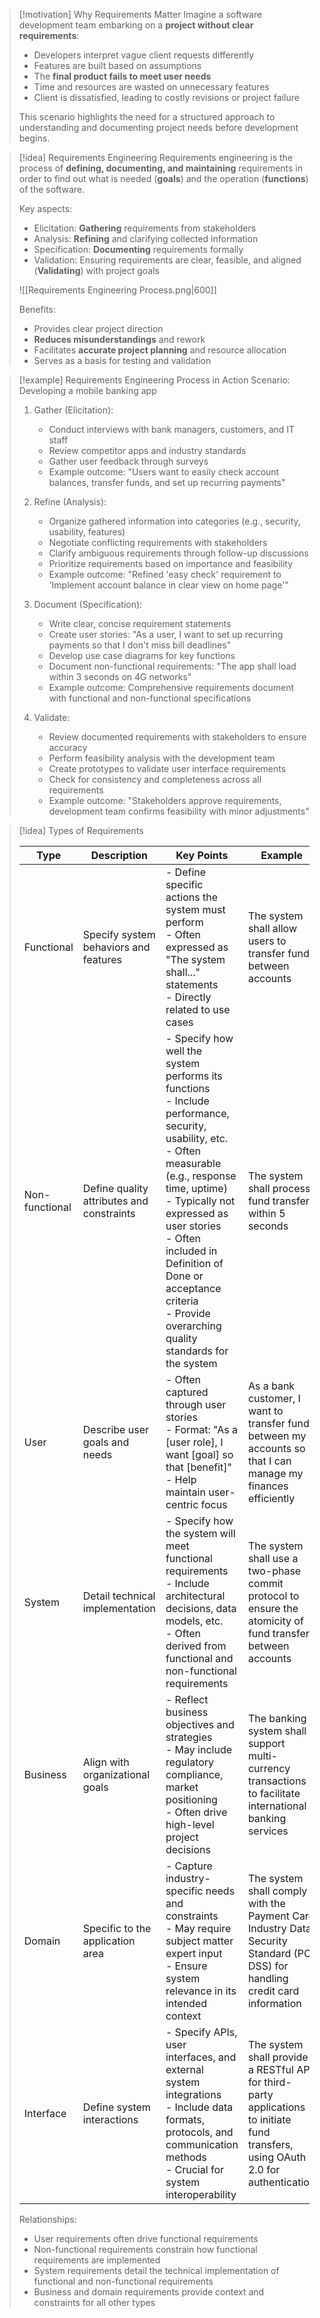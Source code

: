 > [!motivation] Why Requirements Matter
> Imagine a software development team embarking on a **project without clear requirements**:
> - Developers interpret vague client requests differently
> - Features are built based on assumptions
> - The **final product fails to meet user needs**
> - Time and resources are wasted on unnecessary features
> - Client is dissatisfied, leading to costly revisions or project failure
> 
> This scenario highlights the need for a structured approach to understanding and documenting project needs before development begins.


> [!idea] Requirements Engineering
> Requirements engineering is the process of **defining, documenting, and maintaining** requirements in order to find out what is needed (**goals**) and the operation (**functions**) of the software.
> 
> Key aspects:
> - Elicitation: **Gathering** requirements from stakeholders
> - Analysis: **Refining** and clarifying collected information
> - Specification: **Documenting** requirements formally
> - Validation: Ensuring requirements are clear, feasible, and aligned (**Validating**) with project goals
> 
> ![[Requirements Engineering Process.png|600]]
> 
> Benefits:
> - Provides clear project direction
> - **Reduces misunderstandings** and rework
> - Facilitates **accurate project planning** and resource allocation
> - Serves as a basis for testing and validation

> [!example] Requirements Engineering Process in Action
> Scenario: Developing a mobile banking app
> 
> 1. Gather (Elicitation):
>    - Conduct interviews with bank managers, customers, and IT staff
>    - Review competitor apps and industry standards
>    - Gather user feedback through surveys
>    - Example outcome: "Users want to easily check account balances, transfer funds, and set up recurring payments"
> 
> 2. Refine (Analysis):
>    - Organize gathered information into categories (e.g., security, usability, features)
>    - Negotiate conflicting requirements with stakeholders
>    - Clarify ambiguous requirements through follow-up discussions
>    - Prioritize requirements based on importance and feasibility
>    - Example outcome: "Refined 'easy check' requirement to 'Implement account balance in clear view on home page'"
> 
> 3. Document (Specification):
>    - Write clear, concise requirement statements
>    - Create user stories: "As a user, I want to set up recurring payments so that I don't miss bill deadlines"
>    - Develop use case diagrams for key functions
>    - Document non-functional requirements: "The app shall load within 3 seconds on 4G networks"
>    - Example outcome: Comprehensive requirements document with functional and non-functional specifications
> 
> 4. Validate:
>    - Review documented requirements with stakeholders to ensure accuracy
>    - Perform feasibility analysis with the development team
>    - Create prototypes to validate user interface requirements
>    - Check for consistency and completeness across all requirements
>    - Example outcome: "Stakeholders approve requirements, development team confirms feasibility with minor adjustments"

> [!idea] Types of Requirements
> 
> | Type | Description | Key Points | Example |
> |------|-------------|------------|---------|
> | Functional | Specify system behaviors and features | - Define specific actions the system must perform<br>- Often expressed as "The system shall..." statements<br>- Directly related to use cases | The system shall allow users to transfer funds between accounts |
> | Non-functional | Define quality attributes and constraints | - Specify how well the system performs its functions<br>- Include performance, security, usability, etc.<br>- Often measurable (e.g., response time, uptime)<br>- Typically not expressed as user stories<br>- Often included in Definition of Done or acceptance criteria<br>- Provide overarching quality standards for the system | The system shall process fund transfers within 5 seconds |
> | User | Describe user goals and needs | - Often captured through user stories<br>- Format: "As a [user role], I want [goal] so that [benefit]"<br>- Help maintain user-centric focus | As a bank customer, I want to transfer funds between my accounts so that I can manage my finances efficiently |
> | System | Detail technical implementation | - Specify how the system will meet functional requirements<br>- Include architectural decisions, data models, etc.<br>- Often derived from functional and non-functional requirements | The system shall use a two-phase commit protocol to ensure the atomicity of fund transfers between accounts |
> | Business | Align with organizational goals | - Reflect business objectives and strategies<br>- May include regulatory compliance, market positioning<br>- Often drive high-level project decisions | The banking system shall support multi-currency transactions to facilitate international banking services |
> | Domain | Specific to the application area | - Capture industry-specific needs and constraints<br>- May require subject matter expert input<br>- Ensure system relevance in its intended context | The system shall comply with the Payment Card Industry Data Security Standard (PCI DSS) for handling credit card information |
> | Interface | Define system interactions | - Specify APIs, user interfaces, and external system integrations<br>- Include data formats, protocols, and communication methods<br>- Crucial for system interoperability | The system shall provide a RESTful API for third-party applications to initiate fund transfers, using OAuth 2.0 for authentication |
> 
> Relationships:
> - User requirements often drive functional requirements
> - Non-functional requirements constrain how functional requirements are implemented
> - System requirements detail the technical implementation of functional and non-functional requirements
> - Business and domain requirements provide context and constraints for all other types

